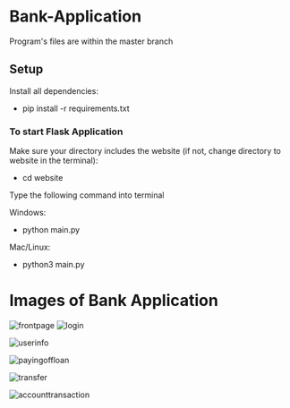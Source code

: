 # Bank-Application 
Program's files are within the master branch

## Setup
Install all dependencies:
- pip install -r requirements.txt   

### To start Flask Application
Make sure your directory includes the website 
(if not, change directory to website in the terminal):

- cd website

Type the following command into terminal

Windows:
- python main.py   

Mac/Linux:
- python3 main.py  


# Images of Bank Application

![frontpage](https://github.com/darrencodes0/MyBank-App/assets/126924973/edfc009c-bf18-4224-b4cb-08b0fb4da42f)
![login](https://github.com/darrencodes0/MyBank-App/assets/126924973/2b03dc8e-897c-44aa-8b5a-147d095d76c4)

![userinfo](https://github.com/darrencodes0/MyBank-App/assets/126924973/89d22453-b259-4a81-a008-0024d21f6858)


![payingoffloan](https://github.com/darrencodes0/MyBank-App/assets/126924973/5d31c881-4acd-46fb-aa87-240a9cc6dd65)

![transfer](https://github.com/darrencodes0/MyBank-App/assets/126924973/431b3f84-6de4-4993-90f4-8e4f2503d3f4)


![accounttransaction](https://github.com/darrencodes0/MyBank-App/assets/126924973/f10f238c-7d61-41b8-8530-c6cb195002a1)

